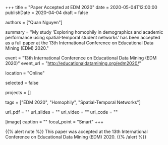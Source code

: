 +++
title = "Paper Accepted at EDM 2020"
date = 2020-05-04T12:00:00
publishDate = 2020-04-04
draft = false

authors = ["Quan Nguyen"]

summary = "My study 'Exploring homophily in demographics and academic performance using spatial-temporal student networks' has been accepted as a full paper at the 13th International Conference on Educational Data Mining (EDM) 2020."

event = "13th International Conference on Educational Data Mining (EDM 2020)"
event_url = "http://educationaldatamining.org/edm2020/"

location = "Online"

selected = false

projects = []

tags = ["EDM 2020", "Homophily", "Spatial-Temporal Networks"]

url_pdf = ""
url_slides = ""
url_video = ""
url_code = ""

[image]
  caption = ""
  focal_point = "Smart"
+++

{{% alert note %}}
This paper was accepted at the 13th International Conference on Educational Data Mining (EDM) 2020.
{{% /alert %}}
